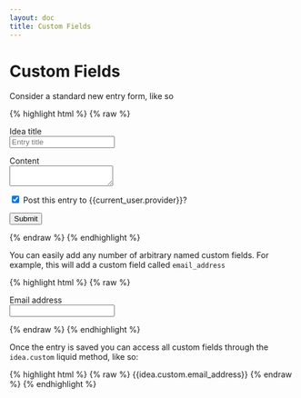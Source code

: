 ```yaml
---
layout: doc
title: Custom Fields
---
```


# Custom Fields

Consider a standard new entry form, like so

{% highlight html %}
{% raw %}
<form action="{{rusic.permalink}}/ideas" method="post">
  <p>
    <label for="idea_title">Idea title</label><br />
    <input type="text" name="idea[title]" class="title" id="idea_title" placeholder="Entry title" />
  </p>
  <p>
    <label for="idea_content">Content</label><br />
    <textarea name="idea[content]" id="idea_content"></textarea>
  </p>
  <p>
    <input type="checkbox" name="idea[should_post_to_social]" value="1" checked /> Post this entry to {{current_user.provider}}?
  </p>
  <p>
    <input type="submit" value="Submit">
  </p>
</form>
{% endraw %}
{% endhighlight %}


You can easily add any number of arbitrary named custom fields. For example, this will add a custom field called `email_address`

{% highlight html %}
{% raw %}
<p>
  <label for="idea_custom_email_address">Email address</label><br />
  <input type="text" name="idea[custom][email_address]" id="idea_custom_email_address" />
</p>
{% endraw %}
{% endhighlight %}

Once the entry is saved you can access all custom fields through the `idea.custom` liquid method, like so:

{% highlight html %}
{% raw %}
{{idea.custom.email_address}}
{% endraw %}
{% endhighlight %}
